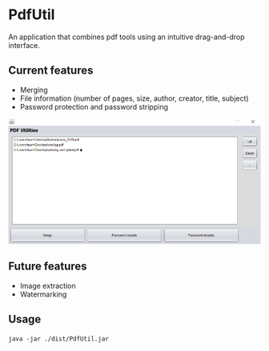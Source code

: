 # PdfUtil
An application that combines pdf tools using an intuitive drag-and-drop interface.

## Current features
 - Merging
 - File information (number of pages, size, author, creator, title, subject)
 - Password protection and password stripping

![](pdf_util.png)

## Future features
- Image extraction
- Watermarking


## Usage
```
java -jar ./dist/PdfUtil.jar
```
